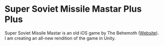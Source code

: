 # Super Soviet Missile Mastar Plus Plus

Super Soviet Missile Mastar is an old iOS game by The Behemoth ([Website](http://www.supersovietmissilemastar.com/)). I am creating an all-new rendition of the game in Unity.

